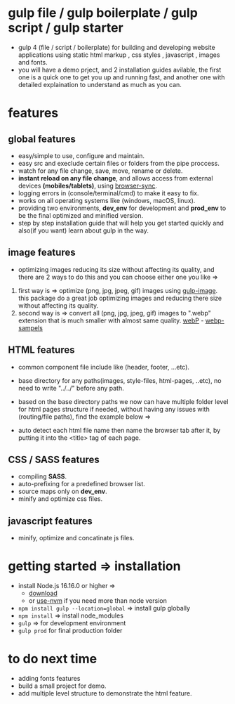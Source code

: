 # gulp file / gulp boilerplate / gulp script / gulp starter

- gulp 4 (file / script / boilerplate) for building and developing website applications using static html markup , css styles , javascript , images and fonts.
- you will have a demo prject, and 2 installation guides avilable, the first one is a quick one to get you up and running fast, and another one with detailed explaination to understand as much as you can.

# features

## global features

- easy/simple to use, configure and maintain.
- easy src and execlude certain files or folders from the pipe proccess.
- watch for any file change, save, move, rename or delete.
- **instant reload on any file change**, and allows access from external devices **(mobiles/tablets)**, using [browser-sync](https://www.npmjs.com/package/browser-sync).
- logging errors in (console/terminal/cmd) to make it easy to fix.
- works on all operating systems like (windows, macOS, linux).
- providing two environments, **dev_env** for development and **prod_env** to be the final optimized and minified version.
- step by step installation guide that will help you get started quickly and also(if you want) learn about gulp in the way.

## image features

- optimizing images reducing its size without affecting its quality, and there are 2 ways to do this and you can choose either one you like =>

1. first way is => optimize (png, jpg, jpeg, gif) images using [gulp-image](https://www.npmjs.com/package/gulp-image). this package do a great job optimizing images and reducing there size without affecting its quality.
2. second way is => convert all (png, jpg, jpeg, gif) images to ".webp" extension that is much smaller with almost same quality. [webP](https://developers.google.com/speed/webp) - [webp-sampels](https://developers.google.com/speed/webp/gallery1)

## HTML features

- common component file include like (header, footer, ...etc).
- base directory for any paths(images, style-files, html-pages, ..etc), no need to write "../../" before any path.
- based on the base directory paths we now can have multiple folder level for html pages structure if needed, without having any issues with (routing/file paths), find the example below =>

- auto detect each html file name then name the browser tab after it, by putting it into the &lt;title> tag of each page.

## CSS / SASS features

- compiling **SASS**.
- auto-prefixing for a predefined browser list.
- source maps only on **dev_env**.
- minify and optimize css files.

## javascript features

- minify, optimize and concatinate js files.

# getting started => installation

- install Node.js 16.16.0 or higher =>
  - [download](https://nodejs.org/en/)
  - or [use-nvm](https://dev.to/skaytech/how-to-install-node-version-manager-nvm-for-windows-10-4nbi) if you need more than node version
- `npm install gulp --location=global` => install gulp globally
- `npm install` => install node_modules
- `gulp` => for development environment
- `gulp prod` for final production folder




# to do next time

- adding fonts features
- build a small project for demo.
- add multiple level structure to demonstrate the html feature.
